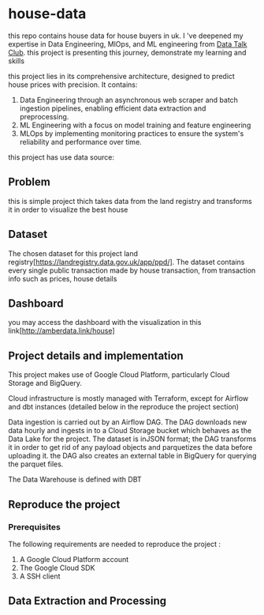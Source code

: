 # house-data

this repo contains house data for house buyers in uk.  I 've deepened my expertise in Data Engineering, MlOps, and ML engineering from [Data Talk Club](https://datatalks.club/). this project is presenting this journey, demonstrate my learning and skills

this project lies in its comprehensive architecture, designed to predict house prices with precision. It contains:
1. Data Engineering through an asynchronous web scraper and batch ingestion pipelines, enabling efficient data extraction and preprocessing.
2. ML Engineering with a focus on model training and feature engineering
3. MLOps by implementing monitoring practices to ensure the system's reliability and performance over time.

this project has use data source:

## Problem
this is simple project thich takes data from the land registry and transforms it in order to visualize the best house

## Dataset
The chosen dataset for this project land registry[https://landregistry.data.gov.uk/app/ppd/]. The dataset contains every single public transaction made by house transaction, from transaction info such as prices, house details

## Dashboard

you may access the dashboard with the visualization in this link[http://amberdata.link/house]


## Project details and implementation

This project makes use of Google Cloud Platform, particularly Cloud Storage and BigQuery.

Cloud infrastructure is mostly managed with Terraform, except for Airflow and dbt instances (detailed below in the reproduce the project section)

Data ingestion is carried out by an Airflow DAG. The DAG downloads new data hourly and ingests in to a Cloud Storage bucket which behaves as the Data Lake for the project. The dataset is inJSON format;  the DAG transforms it in order to get rid of any payload objects and parquetizes the data before uploading it. the DAG also creates an external table in BigQuery for querying the parquet files.

The Data Warehouse is defined with DBT

## Reproduce the project
### Prerequisites
The following requirements are needed to reproduce the project :
1. A Google Cloud Platform account
2. The Google Cloud SDK
3. A SSH client


## Data Extraction and Processing
